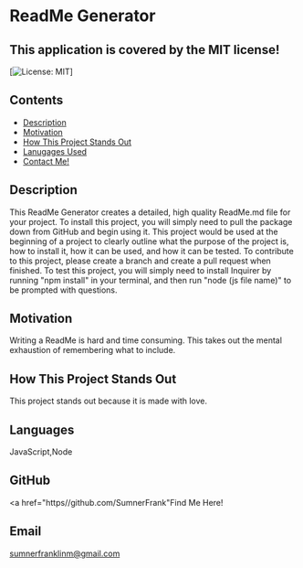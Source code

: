 
  # ReadMe Generator
  ## This application is covered by the MIT license!
  [![License: MIT](https://img.shields.io/badge/License-MIT-yellow.svg)]
  ## Contents
  - [Description](#description)
  - [Motivation](#motivation)
  - [How This Project Stands Out](#unique)
  - [Lanugages Used](#languages)
  - [Contact Me!](#gitHub)
  ## Description
  This ReadMe Generator creates a detailed, high quality ReadMe.md file for your project.
  To install this project, you will simply need to pull the package down from GitHub and begin using it. 
  This project would be used at the beginning of a project to clearly outline what the purpose of the project is, how to install it, how it can be used, and how it can be tested. 
  To contribute to this project, please create a branch and create a pull request when finished. 
  To test this project, you will simply need to install Inquirer by running "npm install" in your terminal, and then run "node (js file name)" to be prompted with questions. 
  ## Motivation
  Writing a ReadMe is hard and time consuming. This takes out the mental exhaustion of remembering what to include.
  ## How This Project Stands Out
  This project stands out because it is made with love. 
  ## Languages
  JavaScript,Node
  ## GitHub
  <a href="https//github.com/SumnerFrank"Find Me Here!</a>
  ## Email
  sumnerfranklinm@gmail.com

